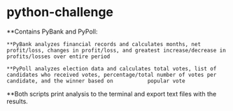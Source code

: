 # python-challenge
 **Contains PyBank and PyPoll:
    
    **PyBank analyzes financial records and calculates months, net profit/loss, changes in profit/loss, and greatest increase/decrease in profits/losses over entire period
    
    **PyPoll analyzes election data and calculates total votes, list of candidates who received votes, percentage/total number of votes per candidate, and the winner based on           popular vote  
 
 **Both scripts print analysis to the terminal and export text files with the results.
